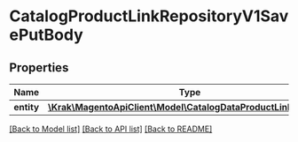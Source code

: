 # CatalogProductLinkRepositoryV1SavePutBody

## Properties
Name | Type | Description | Notes
------------ | ------------- | ------------- | -------------
**entity** | [**\Krak\MagentoApiClient\Model\CatalogDataProductLinkInterface**](CatalogDataProductLinkInterface.md) |  | 

[[Back to Model list]](../README.md#documentation-for-models) [[Back to API list]](../README.md#documentation-for-api-endpoints) [[Back to README]](../README.md)


